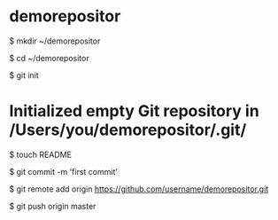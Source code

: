 demorepositor
=============
$ mkdir ~/demorepositor

$ cd ~/demorepositor

$ git init


# Initialized empty Git repository in /Users/you/demorepositor/.git/

$ touch README

$ git commit -m 'first commit'

$ git remote add origin https://github.com/username/demorepositor.git

$ git push origin master




